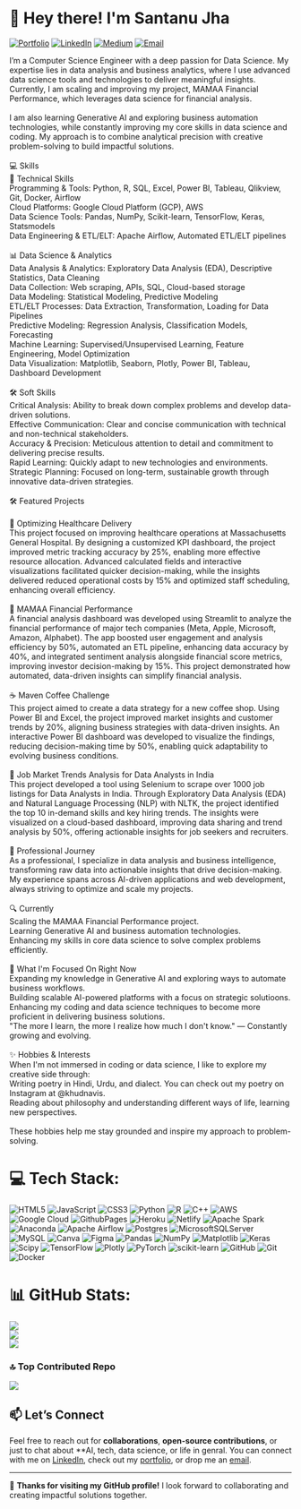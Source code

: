 # 👋 Hey there! I'm Santanu Jha

[![Portfolio](https://img.shields.io/badge/Portfolio-Explore%20My%20Work-blue)](https://santanujha.netlify.app/)
[![LinkedIn](https://img.shields.io/badge/LinkedIn-Connect%20with%20Me-blue)](https://www.linkedin.com/in/santanu-jha-845510292/)
[![Medium](https://img.shields.io/badge/Medium-Read%20Articles%20-blue)](https://medium.com/@jhasantanu9)
[![Email](https://img.shields.io/badge/Email-Say%20Hi!-green)](mailto:jhasantanu6@gmail.com)

I’m a Computer Science Engineer with a deep passion for Data Science. My expertise lies in data analysis and business analytics, where I use advanced data science tools and technologies to deliver meaningful insights. Currently, I am scaling and improving my project, MAMAA Financial Performance, which leverages data science for financial analysis.<br><br>I am also learning Generative AI and exploring business automation technologies, while constantly improving my core skills in data science and coding. My approach is to combine analytical precision with creative problem-solving to build impactful solutions.<br><br>💻 Skills<br>🔧 Technical Skills<br>Programming & Tools: Python, R, SQL, Excel, Power BI, Tableau, Qlikview, Git, Docker, Airflow<br>Cloud Platforms: Google Cloud Platform (GCP), AWS<br>Data Science Tools: Pandas, NumPy, Scikit-learn, TensorFlow, Keras, Statsmodels<br>Data Engineering & ETL/ELT: Apache Airflow, Automated ETL/ELT pipelines<br><br>📊 Data Science & Analytics<br>Data Analysis & Analytics: Exploratory Data Analysis (EDA), Descriptive Statistics, Data Cleaning<br>Data Collection: Web scraping, APIs, SQL, Cloud-based storage<br>Data Modeling: Statistical Modeling, Predictive Modeling<br>ETL/ELT Processes: Data Extraction, Transformation, Loading for Data Pipelines<br>Predictive Modeling: Regression Analysis, Classification Models, Forecasting<br>Machine Learning: Supervised/Unsupervised Learning, Feature Engineering, Model Optimization<br>Data Visualization: Matplotlib, Seaborn, Plotly, Power BI, Tableau, Dashboard Development<br><br>🛠 Soft Skills<br>Critical Analysis: Ability to break down complex problems and develop data-driven solutions.<br>Effective Communication: Clear and concise communication with technical and non-technical stakeholders.<br>Accuracy & Precision: Meticulous attention to detail and commitment to delivering precise results.<br>Rapid Learning: Quickly adapt to new technologies and environments.<br>Strategic Planning: Focused on long-term, sustainable growth through innovative data-driven strategies.<br><br>🛠 Featured Projects<br><br>🏥 Optimizing Healthcare Delivery<br>This project focused on improving healthcare operations at Massachusetts General Hospital. By designing a customized KPI dashboard, the project improved metric tracking accuracy by 25%, enabling more effective resource allocation. Advanced calculated fields and interactive visualizations facilitated quicker decision-making, while the insights delivered reduced operational costs by 15% and optimized staff scheduling, enhancing overall efficiency.<br><br>💼 MAMAA Financial Performance<br>A financial analysis dashboard was developed using Streamlit to analyze the financial performance of major tech companies (Meta, Apple, Microsoft, Amazon, Alphabet). The app boosted user engagement and analysis efficiency by 50%, automated an ETL pipeline, enhancing data accuracy by 40%, and integrated sentiment analysis alongside financial score metrics, improving investor decision-making by 15%. This project demonstrated how automated, data-driven insights can simplify financial analysis.<br><br>☕ Maven Coffee Challenge<br>This project aimed to create a data strategy for a new coffee shop. Using Power BI and Excel, the project improved market insights and customer trends by 20%, aligning business strategies with data-driven insights. An interactive Power BI dashboard was developed to visualize the findings, reducing decision-making time by 50%, enabling quick adaptability to evolving business conditions.<br><br>🔎 Job Market Trends Analysis for Data Analysts in India<br>This project developed a tool using Selenium to scrape over 1000 job listings for Data Analysts in India. Through Exploratory Data Analysis (EDA) and Natural Language Processing (NLP) with NLTK, the project identified the top 10 in-demand skills and key hiring trends. The insights were visualized on a cloud-based dashboard, improving data sharing and trend analysis by 50%, offering actionable insights for job seekers and recruiters.<br><br>💼 Professional Journey<br>As a professional, I specialize in data analysis and business intelligence, transforming raw data into actionable insights that drive decision-making. My experience spans across AI-driven applications and web development, always striving to optimize and scale my projects.<br><br>🔍 Currently<br>Scaling the MAMAA Financial Performance project.<br>Learning Generative AI and business automation technologies.<br>Enhancing my skills in core data science to solve complex problems efficiently.<br><br>🌱 What I'm Focused On Right Now<br>Expanding my knowledge in Generative AI and exploring ways to automate business workflows.<br>Building scalable AI-powered platforms with a focus on strategic solutioons.<br>Enhancing my coding and data science techniques to become more proficient in delivering business solutions.<br>"The more I learn, the more I realize how much I don't know." — Constantly growing and evolving.<br><br>✨ Hobbies & Interests<br>When I'm not immersed in coding or data science, I like to explore my creative side through:<br>Writing poetry in Hindi, Urdu, and dialect. You can check out my poetry on Instagram at @khudnavis.<br>Reading about philosophy and understanding different ways of life, learning new perspectives.<br><br>These hobbies help me stay grounded and inspire my approach to problem-solving.

# 💻 Tech Stack:
![HTML5](https://img.shields.io/badge/html5-%23E34F26.svg?style=plastic&logo=html5&logoColor=white) ![JavaScript](https://img.shields.io/badge/javascript-%23323330.svg?style=plastic&logo=javascript&logoColor=%23F7DF1E) ![CSS3](https://img.shields.io/badge/css3-%231572B6.svg?style=plastic&logo=css3&logoColor=white) ![Python](https://img.shields.io/badge/python-3670A0?style=plastic&logo=python&logoColor=ffdd54) ![R](https://img.shields.io/badge/r-%23276DC3.svg?style=plastic&logo=r&logoColor=white) ![C++](https://img.shields.io/badge/c++-%2300599C.svg?style=plastic&logo=c%2B%2B&logoColor=white) ![AWS](https://img.shields.io/badge/AWS-%23FF9900.svg?style=plastic&logo=amazon-aws&logoColor=white) ![Google Cloud](https://img.shields.io/badge/GoogleCloud-%234285F4.svg?style=plastic&logo=google-cloud&logoColor=white) ![GithubPages](https://img.shields.io/badge/github%20pages-121013?style=plastic&logo=github&logoColor=white) ![Heroku](https://img.shields.io/badge/heroku-%23430098.svg?style=plastic&logo=heroku&logoColor=white) ![Netlify](https://img.shields.io/badge/netlify-%23000000.svg?style=plastic&logo=netlify&logoColor=#00C7B7) ![Apache Spark](https://img.shields.io/badge/Apache%20Spark-FDEE21?style=plastic&logo=apachespark&logoColor=black) ![Anaconda](https://img.shields.io/badge/Anaconda-%2344A833.svg?style=plastic&logo=anaconda&logoColor=white) ![Apache Airflow](https://img.shields.io/badge/Apache%20Airflow-017CEE?style=plastic&logo=Apache%20Airflow&logoColor=white) ![Postgres](https://img.shields.io/badge/postgres-%23316192.svg?style=plastic&logo=postgresql&logoColor=white) ![MicrosoftSQLServer](https://img.shields.io/badge/Microsoft%20SQL%20Server-CC2927?style=plastic&logo=microsoft%20sql%20server&logoColor=white) ![MySQL](https://img.shields.io/badge/mysql-4479A1.svg?style=plastic&logo=mysql&logoColor=white) ![Canva](https://img.shields.io/badge/Canva-%2300C4CC.svg?style=plastic&logo=Canva&logoColor=white) ![Figma](https://img.shields.io/badge/figma-%23F24E1E.svg?style=plastic&logo=figma&logoColor=white) ![Pandas](https://img.shields.io/badge/pandas-%23150458.svg?style=plastic&logo=pandas&logoColor=white) ![NumPy](https://img.shields.io/badge/numpy-%23013243.svg?style=plastic&logo=numpy&logoColor=white) ![Matplotlib](https://img.shields.io/badge/Matplotlib-%23ffffff.svg?style=plastic&logo=Matplotlib&logoColor=black) ![Keras](https://img.shields.io/badge/Keras-%23D00000.svg?style=plastic&logo=Keras&logoColor=white) ![Scipy](https://img.shields.io/badge/SciPy-%230C55A5.svg?style=plastic&logo=scipy&logoColor=%white) ![TensorFlow](https://img.shields.io/badge/TensorFlow-%23FF6F00.svg?style=plastic&logo=TensorFlow&logoColor=white) ![Plotly](https://img.shields.io/badge/Plotly-%233F4F75.svg?style=plastic&logo=plotly&logoColor=white) ![PyTorch](https://img.shields.io/badge/PyTorch-%23EE4C2C.svg?style=plastic&logo=PyTorch&logoColor=white) ![scikit-learn](https://img.shields.io/badge/scikit--learn-%23F7931E.svg?style=plastic&logo=scikit-learn&logoColor=white) ![GitHub](https://img.shields.io/badge/github-%23121011.svg?style=plastic&logo=github&logoColor=white) ![Git](https://img.shields.io/badge/git-%23F05033.svg?style=plastic&logo=git&logoColor=white) ![Docker](https://img.shields.io/badge/docker-%230db7ed.svg?style=plastic&logo=docker&logoColor=white)
# 📊 GitHub Stats:
![](https://github-readme-stats.vercel.app/api?username=jhasantanu9&theme=dark&hide_border=true&include_all_commits=false&count_private=false)<br/>
![](https://github-readme-streak-stats.herokuapp.com/?user=jhasantanu9&theme=dark&hide_border=true)<br/>
![](https://github-readme-stats.vercel.app/api/top-langs/?username=jhasantanu9&theme=dark&hide_border=true&include_all_commits=false&count_private=false&layout=compact)

### 🔝 Top Contributed Repo
![](https://github-contributor-stats.vercel.app/api?username=jhasantanu9&limit=5&theme=dark&combine_all_yearly_contributions=true)

<!-- Proudly created with GPRM ( https://gprm.itsvg.in ) -->

## 📫 Let’s Connect

Feel free to reach out for **collaborations**, **open-source contributions**, or just to chat about **AI, tech, data science, or life in genral. You can connect with me on [LinkedIn]([https://www.linkedin.com/in/santanu-jha](https://www.linkedin.com/in/santanu-jha-845510292/)), check out my [portfolio](https://santanujha.netlify.app/), or drop me an [email](mailto:your.email@example.com).

---

🌟 **Thanks for visiting my GitHub profile!** I look forward to collaborating and creating impactful solutions together.
